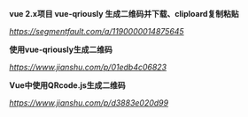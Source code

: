 **vue 2.x项目 vue-qriously 生成二维码并下载、cliploard复制粘贴**

*https://segmentfault.com/a/1190000014875645*



**使用vue-qriously生成二维码**

*https://www.jianshu.com/p/01edb4c06823*



**Vue中使用QRcode.js生成二维码**

*https://www.jianshu.com/p/d3883e020d99*